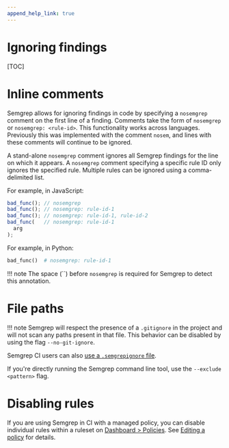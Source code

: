 ```yaml
---
append_help_link: true
---
```


# Ignoring findings

[TOC]

# Inline comments

Semgrep allows for ignoring findings in code by specifying a `nosemgrep` comment on the first line of a finding. Comments take the form of `nosemgrep` or `nosemgrep: <rule-id>`. This functionality works across languages. Previously this was implemented with the comment `nosem`, and lines with these comments will continue to be ignored.

A stand-alone `nosemgrep` comment ignores all Semgrep findings for the line on which it appears. A `nosemgrep` comment specifying a specific rule ID only ignores the specified rule. Multiple rules can be ignored using a comma-delimited list.

For example, in JavaScript:

```javascript
bad_func(); // nosemgrep
bad_func(); // nosemgrep: rule-id-1
bad_func(); // nosemgrep: rule-id-1, rule-id-2
bad_func(   // nosemgrep: rule-id-1
  arg
);
```

For example, in Python:

```python
bad_func()  # nosemgrep: rule-id-1
```

!!! note
    The space (``) before `nosemgrep` is required for Semgrep to detect this annotation.

# File paths

!!! note
    Semgrep will respect the presence of a `.gitignore` in the project and will not scan any paths present in that file. This behavior can be disabled by using the flag `--no-git-ignore`.

Semgrep CI users can also [use a `.semgrepignore` file](semgrep-ci/overview.md#ignoring-files).

If you're directly running the Semgrep command line tool, use the `--exclude <pattern>` flag.

# Disabling rules

If you are using Semgrep in CI with a managed policy, you can disable individual rules within a ruleset on [Dashboard > Policies](https://semgrep.dev/manage/policies). See [Editing a policy](managing-policy.md#editing-a-policy) for details.
